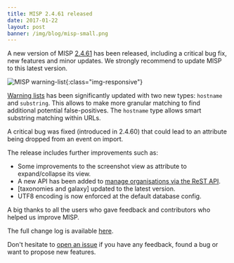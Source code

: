 ```yaml
---
title: MISP 2.4.61 released
date: 2017-01-22
layout: post
banner: /img/blog/misp-small.png
---
```


A new version of MISP [2.4.61](https://github.com/MISP/MISP/tree/v2.4.61) has been released, including a critical bug fix, new features and minor updates. We strongly recommend to update MISP to this latest version.

![MISP warning-list](/img/blog/warning-list.png){:class="img-responsive"}

[Warning lists](https://github.com/MISP/misp-warninglists) has been significantly updated with two new types: ```hostname``` and ```substring```. This allows
to make more granular matching to find additional potential false-positives. The ```hostname``` type allows smart substring matching within URLs.

A critical bug was fixed (introduced in 2.4.60) that could lead to an attribute being dropped from an event on import.

The release includes further improvements such as:

- Some improvements to the screenshot view as attribute to expand/collapse its view.
- A new API has been added to [manage organisations via the ReST API](https://www.circl.lu/doc/misp/automation/index.html#organisation-management).
- [taxonomies and galaxy] updated to the latest version.
- UTF8 encoding is now enforced at the default database config.

A big thanks to all the users who gave feedback and contributors who helped us improve MISP.

The full change log is available [here](https://www.misp.software/Changelog.txt).

Don't hesitate to [open an issue](https://github.com/MISP/MISP/issues) if you have any feedback, found a bug or want to propose new features.
